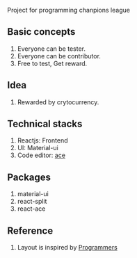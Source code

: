 Project for programming chanpions league

## Basic concepts
1. Everyone can be tester.
2. Everyone can be contributor.
3. Free to test, Get reward.

## Idea
1. Rewarded by crytocurrency.

## Technical stacks
1. Reactjs: Frontend
2. UI: Material-ui
3. Code editor: [ace](https://ace.c9.io/)

## Packages
1. material-ui
2. react-split
3. react-ace

## Reference
1. Layout is inspired by [Programmers](https://programmers.co.kr)
